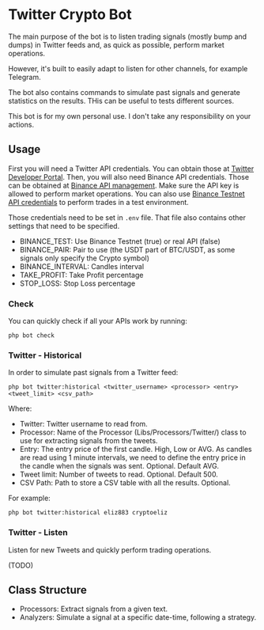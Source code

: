 # Twitter Crypto Bot

The main purpose of the bot is to listen trading signals (mostly bump and dumps) in Twitter feeds and, as quick as possible, perform market operations.

However, it's built to easily adapt to listen for other channels, for example Telegram.

The bot also contains commands to simulate past signals and generate statistics on the results. THis can be useful to tests different sources.

This bot is for my own personal use. I don't take any responsibility on your actions.

## Usage

First you will need a Twitter API credentials. You can obtain those at [Twitter Developer Portal](https://developer.twitter.com/en/portal/dashboard).
Then, you will also need Binance API credentials. Those can be obtained at [Binance API management](https://www.binance.com/en/my/settings/api-management).
Make sure the API key is allowed to perform market operations.
You can also use [Binance Testnet API credentials](https://testnet.binance.vision/) to perform trades in a test environment.

Those credentials need to be set in `.env` file. That file also contains other settings that need to be specified.

* BINANCE_TEST: Use Binance Testnet (true) or real API (false)
* BINANCE_PAIR: Pair to use (the USDT part of BTC/USDT, as some signals only specify the Crypto symbol)
* BINANCE_INTERVAL: Candles interval
* TAKE_PROFIT: Take Profit percentage
* STOP_LOSS: Stop Loss percentage

### Check

You can quickly check if all your APIs work by running:
```
php bot check
```

### Twitter - Historical

In order to simulate past signals from a Twitter feed:
```
php bot twitter:historical <twitter_username> <processor> <entry> <tweet_limit> <csv_path>
```

Where:
* Twitter: Twitter username to read from.
* Processor: Name of the Processor (Libs/Processors/Twitter/) class to use for extracting signals from the tweets.
* Entry: The entry price of the first candle. High, Low or AVG. As candles are read using 1 minute intervals, we need to define the entry price in the candle when the signals was sent. Optional. Default AVG.
* Tweet limit: Number of tweets to read. Optional. Default 500. 
* CSV Path: Path to store a CSV table with all the results. Optional.

For example:
```
php bot twitter:historical eliz883 cryptoeliz
```

### Twitter - Listen

Listen for new Tweets and quickly perform trading operations.

(TODO)


## Class Structure
* Processors: Extract signals from a given text.
* Analyzers: Simulate a signal at a specific date-time, following a strategy.
